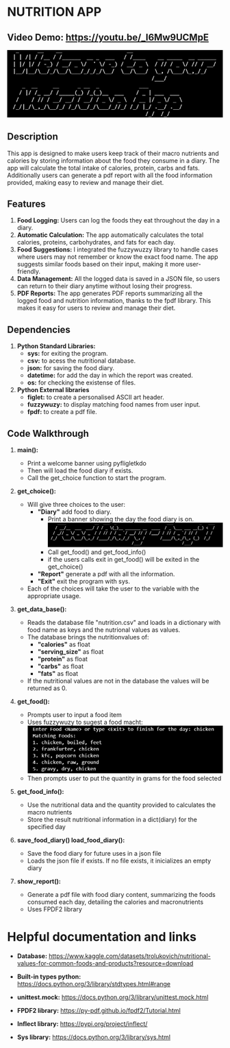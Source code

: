 # NUTRITION APP
## Video Demo: https://youtu.be/_I6Mw9UCMpE
![alt text](final_project/project/images/image.png)
## Description
This app is designed to make users keep track of their macro nutrients and calories by storing information about the food they consume in a diary. The app will calculate the total intake of calories, protein, carbs and fats. Additionally users can generate a pdf report with all the food information provided, making easy to review and manage their diet.

## Features
1. **Food Logging:** Users can log the foods they eat throughout the day in a diary.
2. **Automatic Calculation:** The app automatically calculates the total calories, proteins, carbohydrates, and fats for each day.
3. **Food Suggestions:** I integrated the fuzzywuzzy library to handle cases where users may not remember or know the exact food name. The app suggests similar foods based on their input, making it more user-friendly.
4. **Data Management:** All the logged data is saved in a JSON file, so users can return to their diary anytime without losing their progress.
5. **PDF Reports:** The app generates PDF reports summarizing all the logged food and nutrition information, thanks to the fpdf library. This makes it easy for users to review and manage their diet.

## Dependencies
1. **Python Standard Libraries:**
    - **sys:** for exiting the program.
    - **csv:** to acess the nutritional database.
    - **json:** for saving the food diary.
    - **datetime:** for add the day in which the report was created.
    - **os:** for checking the existense of files.
2. **Python External libraries**
    - **figlet:** to create a personalised ASCII art header.
    - **fuzzywuzy:** to display matching food names from user input.
    - **fpdf:** to create a pdf file.

## Code Walkthrough
1. **main():**
    - Print a welcome banner using pyfligletkdo
    - Then will load the food diary if exists.
    - Call the get_choice function to start the program.

2. **get_choice():**
    - Will give three choices to the user:
        - **"Diary"** add food to diary.
            - Print a banner showing the day the food diary is on.
            ![alt text](final_project/project/images/image-1.png)
            - Call get_food() and get_food_info()
            - if the users calls exit in get_food() will be exited in the get_choice()
        - **"Report"** generate a pdf with all the information.
        - **"Exit"** exit the program with sys.
    - Each of the choices will take the user to the variable with the appropriate usage.

3. **get_data_base():**
    - Reads the database file "nutrition.csv" and loads in a dictionary with food name as keys and the nutrional values as values.
    - The database brings the nutritionvalues ​​of:
        - **"calories"** as float
        - **"serving_size"** as float
        - **"protein"** as float
        - **"carbs"** as float
        - **"fats"** as float
    - If the nutritional values ​​are not in the database the values ​​will be returned as 0.
4. **get_food():**
    - Prompts user to input a food item
    - Uses fuzzywuzy to sugest a food macht:
     ![alt text](final_project/project/images/image-2.png)
     - Then prompts user to put the quantity in grams for the food selected


5. **get_food_info():**
    - Use the nutritional data and the quantity provided to calculates the macro nutrients
    - Store the result nutritional information in a dict(diary) for the specified day

6. **save_food_diary() load_food_diary():**
    - Save the food diary for future uses in a json file
    - Loads the json file if exists. If no file exists, it inicializes an empty diary

7. **show_report():**
    - Generate a pdf file with food diary content, summarizing the foods consumed each day, detailing the calories and macronutrients
    - Uses FPDF2 library

# Helpful documentation and links
- **Database:** https://www.kaggle.com/datasets/trolukovich/nutritional-values-for-common-foods-and-products?resource=download

- **Built-in types python:** https://docs.python.org/3/library/stdtypes.html#range

- **unittest.mock:** https://docs.python.org/3/library/unittest.mock.html

- **FPDF2 library:** https://py-pdf.github.io/fpdf2/Tutorial.html

- **Inflect library:** https://pypi.org/project/inflect/

- **Sys library:** https://docs.python.org/3/library/sys.html
